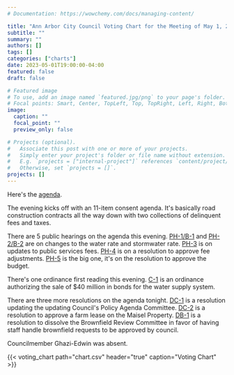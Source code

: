 ```yaml
---
# Documentation: https://wowchemy.com/docs/managing-content/

title: "Ann Arbor City Council Voting Chart for the Meeting of May 1, 2023"
subtitle: ""
summary: ""
authors: []
tags: []
categories: ["charts"]
date: 2023-05-01T19:00:00-04:00
featured: false
draft: false

# Featured image
# To use, add an image named `featured.jpg/png` to your page's folder.
# Focal points: Smart, Center, TopLeft, Top, TopRight, Left, Right, BottomLeft, Bottom, BottomRight.
image:
  caption: ""
  focal_point: ""
  preview_only: false

# Projects (optional).
#   Associate this post with one or more of your projects.
#   Simply enter your project's folder or file name without extension.
#   E.g. `projects = ["internal-project"]` references `content/project/deep-learning/index.md`.
#   Otherwise, set `projects = []`.
projects: []
---
```


Here's the [agenda](https://a2gov.legistar.com/MeetingDetail.aspx?ID=1062172&GUID=D4D03A3F-E36B-4793-B34E-6EFB3400D073&Options=&Search=). 

The evening kicks off with an 11-item consent agenda. It's basically road construction contracts all the way down with two collections of delinquent fees and taxes.

There are 5 public hearings on the agenda this evening. [PH-1/B-1](https://a2gov.legistar.com/LegislationDetail.aspx?ID=6122673&GUID=A5D97CFF-B226-417A-9440-D6301D5F0E39&Options=&Search=) and [PH-2/B-2](https://a2gov.legistar.com/LegislationDetail.aspx?ID=6122674&GUID=B86C7EFD-570D-4D6A-9631-9B1C10880908&Options=&Search=) are on changes to the water rate and stormwater rate. [PH-3](https://a2gov.legistar.com/LegislationDetail.aspx?ID=6175872&GUID=50D3BCAE-8DEE-4951-AEB9-680304A18CD2&Options=&Search=) is on updates to public services fees. [PH-4](https://a2gov.legistar.com/LegislationDetail.aspx?ID=6175873&GUID=7947583E-51A4-49C3-AFBD-8F925BEF8465&Options=&Search=) is on a resolution to approve fee adjustments. [PH-5](https://a2gov.legistar.com/LegislationDetail.aspx?ID=6175884&GUID=1E292595-1C5B-4978-8A5C-E22D9F7EC508&Options=&Search=) is the big one, it's on the resolution to approve the budget.

There's one ordinance first reading this evening. [C-1](https://a2gov.legistar.com/LegislationDetail.aspx?ID=6175883&GUID=A5A3C944-A3A3-47AA-B6B8-84A18290099C&Options=&Search=) is an ordinance authorizing the sale of $40 million in bonds for the water supply system.

There are three more resolutions on the agenda tonight. [DC-1](https://a2gov.legistar.com/LegislationDetail.aspx?ID=6172879&GUID=CA9AD0D0-616B-4CDD-9837-5EB8737C7733&Options=&Search=) is a resolution updating the updating Council's Policy Agenda Committee. [DC-2](https://a2gov.legistar.com/LegislationDetail.aspx?ID=6187805&GUID=11B66D8D-4018-4117-A5CE-C269D9C3A525&Options=&Search=) is a resolution to approve a farm lease on the Maisel Property. [DB-1](https://a2gov.legistar.com/LegislationDetail.aspx?ID=6175874&GUID=E945C440-FB09-4237-9E62-C795DA36C57D&Options=&Search=) is a resolution to dissolve the Brownfield Review Committee in favor of having staff handle brownfield requests to be approved by council.

Councilmember Ghazi-Edwin was absent.

{{< voting_chart path="chart.csv" header="true" caption="Voting Chart" >}}
